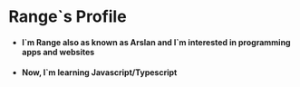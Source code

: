 # Range`s Profile
* #### I\`m Range also as known as Arslan and I\`m interested in programming apps and websites
* #### Now, I`m learning Javascript/Typescript
